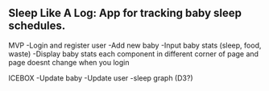 ## Sleep Like A Log: App for tracking baby sleep schedules.

</hr>

MVP
-Login and register user
-Add new baby
-Input baby stats (sleep, food, waste)
-Display baby stats
each component in different corner of page and page doesnt change when you login

ICEBOX
-Update baby
-Update user
-sleep graph (D3?)
